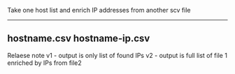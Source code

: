 Take one host list and enrich IP addresses from another scv file

----
hostname.csv
hostname-ip.csv
----
Relaese note
v1 - output is only list of found IPs
v2 - output is full list of file 1 enriched by IPs from file2
